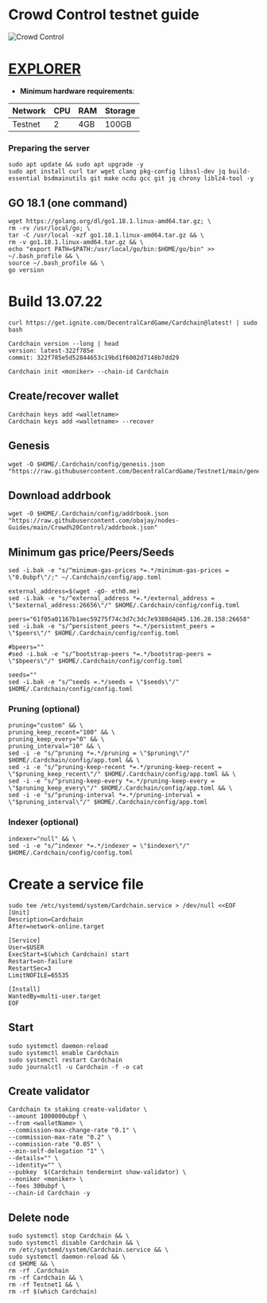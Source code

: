 # Crowd Control testnet guide

![Crowd Control](https://user-images.githubusercontent.com/44331529/180597315-e25b1929-8973-4149-b2c6-b9086c1787bd.png)

[EXPLORER](https://explorer.theamsolutions.info/Cardchain/staking)
=
- **Minimum hardware requirements**:

| Network   |CPU | RAM  | Storage  | 
|-----------|----|------|----------|
| Testnet   |   2| 4GB  | 100GB    |

### Preparing the server

    sudo apt update && sudo apt upgrade -y
    sudo apt install curl tar wget clang pkg-config libssl-dev jq build-essential bsdmainutils git make ncdu gcc git jq chrony liblz4-tool -y

## GO 18.1 (one command)

    wget https://golang.org/dl/go1.18.1.linux-amd64.tar.gz; \
    rm -rv /usr/local/go; \
    tar -C /usr/local -xzf go1.18.1.linux-amd64.tar.gz && \
    rm -v go1.18.1.linux-amd64.tar.gz && \
    echo "export PATH=$PATH:/usr/local/go/bin:$HOME/go/bin" >> ~/.bash_profile && \
    source ~/.bash_profile && \
    go version

# Build 13.07.22

    curl https://get.ignite.com/DecentralCardGame/Cardchain@latest! | sudo bash
    
    Cardchain version --long | head
    version: latest-322f785e
    commit: 322f785e5d52844653c19bd1f6002d7148b7dd29
    
    Cardchain init <moniker> --chain-id Cardchain

## Create/recover wallet

    Cardchain keys add <walletname>
    Cardchain keys add <walletname> --recover

## Genesis

    wget -O $HOME/.Cardchain/config/genesis.json "https://raw.githubusercontent.com/DecentralCardGame/Testnet1/main/genesis.json"

## Download addrbook

    wget -O $HOME/.Cardchain/config/addrbook.json "https://raw.githubusercontent.com/obajay/nodes-Guides/main/Crowd%20Control/addrbook.json"


## Minimum gas price/Peers/Seeds

    sed -i.bak -e "s/^minimum-gas-prices *=.*/minimum-gas-prices = \"0.0ubpf\"/;" ~/.Cardchain/config/app.toml

    external_address=$(wget -qO- eth0.me)
    sed -i.bak -e "s/^external_address *=.*/external_address = \"$external_address:26656\"/" $HOME/.Cardchain/config/config.toml

    peers="61f05a01167b1aec59275f74c3d7c3dc7e9388d4@45.136.28.158:26658"
    sed -i.bak -e "s/^persistent_peers *=.*/persistent_peers = \"$peers\"/" $HOME/.Cardchain/config/config.toml

    #bpeers=""
    #sed -i.bak -e "s/^bootstrap-peers *=.*/bootstrap-peers = \"$bpeers\"/" $HOME/.Cardchain/config/config.toml

    seeds=""
    sed -i.bak -e "s/^seeds =.*/seeds = \"$seeds\"/" $HOME/.Cardchain/config/config.toml



### Pruning (optional)

    pruning="custom" && \
    pruning_keep_recent="100" && \
    pruning_keep_every="0" && \
    pruning_interval="10" && \
    sed -i -e "s/^pruning *=.*/pruning = \"$pruning\"/" $HOME/.Cardchain/config/app.toml && \
    sed -i -e "s/^pruning-keep-recent *=.*/pruning-keep-recent = \"$pruning_keep_recent\"/" $HOME/.Cardchain/config/app.toml && \
    sed -i -e "s/^pruning-keep-every *=.*/pruning-keep-every = \"$pruning_keep_every\"/" $HOME/.Cardchain/config/app.toml && \
    sed -i -e "s/^pruning-interval *=.*/pruning-interval = \"$pruning_interval\"/" $HOME/.Cardchain/config/app.toml

### Indexer (optional)

    indexer="null" && \
    sed -i -e "s/^indexer *=.*/indexer = \"$indexer\"/" $HOME/.Cardchain/config/config.toml

# Create a service file

    sudo tee /etc/systemd/system/Cardchain.service > /dev/null <<EOF
    [Unit]
    Description=Cardchain
    After=network-online.target

    [Service]
    User=$USER
    ExecStart=$(which Cardchain) start
    Restart=on-failure
    RestartSec=3
    LimitNOFILE=65535

    [Install]
    WantedBy=multi-user.target
    EOF

## Start

    sudo systemctl daemon-reload
    sudo systemctl enable Cardchain
    sudo systemctl restart Cardchain
    sudo journalctl -u Cardchain -f -o cat

## Create validator


    Cardchain tx staking create-validator \
    --amount 1000000ubpf \
    --from <walletName> \
    --commission-max-change-rate "0.1" \
    --commission-max-rate "0.2" \
    --commission-rate "0.05" \
    --min-self-delegation "1" \
    --details="" \
    --identity="" \
    --pubkey  $(Cardchain tendermint show-validator) \
    --moniker <moniker> \
    --fees 300ubpf \
    --chain-id Cardchain -y


## Delete node

    sudo systemctl stop Cardchain && \
    sudo systemctl disable Cardchain && \
    rm /etc/systemd/system/Cardchain.service && \
    sudo systemctl daemon-reload && \
    cd $HOME && \
    rm -rf .Cardchain 
    rm -rf Cardchain && \
    rm -rf Testnet1 && \
    rm -rf $(which Cardchain)

